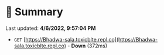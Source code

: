 # 📖 Summary
Last updated: **4/6/2022, 9:57:04 PM**

- `GET` [https://Bhadwa-sala.toxicblte.repl.co](https://Bhadwa-sala.toxicblte.repl.co) - **Down** (372ms)
